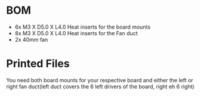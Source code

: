 # BOM
- 6x M3 X D5.0 X L4.0 Heat inserts for the board mounts
- 8x M3 X D5.0 X L4.0 Heat inserts for the Fan duct
- 2x 40mm fan

# Printed Files
You need both board mounts for your respective board and either the left or right fan duct(left duct covers the 6 left drivers of the board, right eh 6 right)